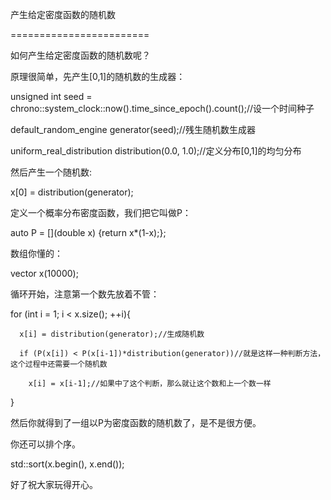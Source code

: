 产生给定密度函数的随机数

========================

如何产生给定密度函数的随机数呢？

原理很简单，先产生[0,1]的随机数的生成器：

  unsigned int seed = chrono::system_clock::now().time_since_epoch().count();//设一个时间种子
  
  default_random_engine generator(seed);//残生随机数生成器
  
  uniform_real_distribution<double> distribution(0.0, 1.0);//定义分布[0,1]的均匀分布
  
然后产生一个随机数:

  x[0] = distribution(generator);
  
定义一个概率分布密度函数，我们把它叫做P：

  auto P = [](double x) {return x*(1-x);};
  
数组你懂的：

  vector<double> x(10000);
  
循环开始，注意第一个数先放着不管：

  for (int i = 1; i < x.size(); ++i){
  
      x[i] = distribution(generator);//生成随机数
      
      if (P(x[i]) < P(x[i-1])*distribution(generator))//就是这样一种判断方法，这个过程中还需要一个随机数
      
        x[i] = x[i-1];//如果中了这个判断，那么就让这个数和上一个数一样
        
  }
  
然后你就得到了一组以P为密度函数的随机数了，是不是很方便。

你还可以排个序。

  std::sort(x.begin(), x.end());
  
好了祝大家玩得开心。
